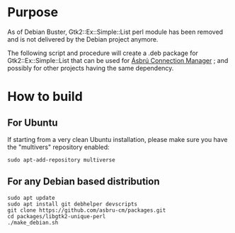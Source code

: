 # Purpose

As of Debian Buster, Gtk2::Ex::Simple::List perl module has been removed and is not delivered by the Debian project anymore.

The following script and procedure will create a .deb package for Gtk2::Ex::Simple::List that can be used for [Ásbrú Connection Manager](https://asbru-cm.net) ; and possibly for other projects having the same dependency.

# How to build

## For Ubuntu

If starting from a very clean Ubuntu installation, please make sure you have the "multivers" repository enabled:

    sudo apt-add-repository multiverse

## For any Debian based distribution

    sudo apt update
    sudo apt install git debhelper devscripts
    git clone https://github.com/asbru-cm/packages.git
    cd packages/libgtk2-unique-perl
    ./make_debian.sh
